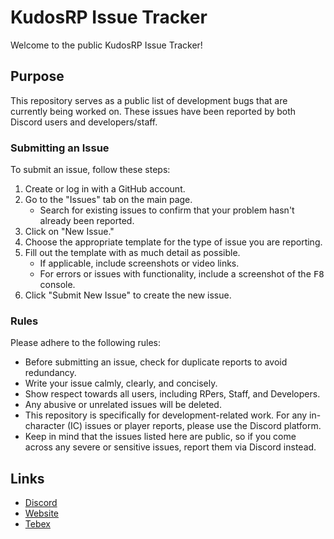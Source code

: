# KudosRP Issue Tracker

Welcome to the public KudosRP Issue Tracker!

## Purpose

This repository serves as a public list of development bugs that are currently being worked on. These issues have been reported by both Discord users and developers/staff.

### Submitting an Issue

To submit an issue, follow these steps:

1. Create or log in with a GitHub account.
2. Go to the "Issues" tab on the main page.
   - Search for existing issues to confirm that your problem hasn't already been reported.
3. Click on "New Issue."
4. Choose the appropriate template for the type of issue you are reporting.
5. Fill out the template with as much detail as possible.
   - If applicable, include screenshots or video links.
   - For errors or issues with functionality, include a screenshot of the <kbd>F8</kbd> console.
6. Click "Submit New Issue" to create the new issue.

### Rules

Please adhere to the following rules:

* Before submitting an issue, check for duplicate reports to avoid redundancy.
* Write your issue calmly, clearly, and concisely.
* Show respect towards all users, including RPers, Staff, and Developers.
* Any abusive or unrelated issues will be deleted.
* This repository is specifically for development-related work. For any in-character (IC) issues or player reports, please use the Discord platform.
* Keep in mind that the issues listed here are public, so if you come across any severe or sensitive issues, report them via Discord instead.

## Links

* [Discord](https://discord.gg/kudosrp)
* [Website](https://kudosrp.com/)
* [Tebex](https://kudosrp.tebex.io/)
